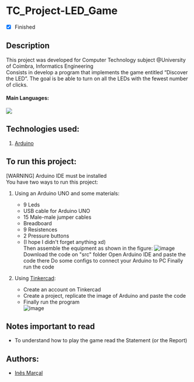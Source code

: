 # TC_Project-LED_Game
- [x] Finished

## Description
This project was developed for Computer Technology subject @University of Coimbra, Informatics Engineering <br>
Consists in develop a program that implements the game entitled “Discover the LED”. The goal is be able to turn on all the LEDs with the fewest number of clicks.

#### Main Languages:
![](https://img.shields.io/badge/Arduino-00979D?style=flat&logo=Arduino&logoColor=white)

## Technologies used:
1. [Arduino](https://www.arduino.cc/en/software)

## To run this project:
[WARNING] Arduino IDE must be installed<br>
You have two ways to run this project:
1. Using an Arduino UNO and some materials:
   * 9 Leds
   * USB cable for Arduino UNO
   * 15 Male-male jumper cables 
   * Breadboard
   * 9 Resistences
   * 2 Pressure buttons
   * (I hope I didn't forget anything xd)<br>
   Then assemble the equipment as shown in the figure:
    ![image](https://i.imgur.com/lunKMbo.png)<br>
   Download the code on "src" folder
   Open Arduino IDE and paste the code there
   Do some configs to connect your Arduino to PC 
   Finally run the code

2. Using [Tinkercad](https://www.tinkercad.com/):<br>
   * Create an account on Tinkercad
   * Create a project, replicate the image of Arduino and paste the code
   * Finally run the program<br>
     ![image](https://i.imgur.com/czUvxpx.png)<br>

## Notes important to read
- To understand how to play the game read the Statement (or the Report)

## Authors:
- [Inês Marçal](https://github.com/inesmarcal)
